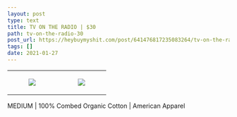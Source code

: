 ```yaml
---
layout: post
type: text
title: TV ON THE RADIO | $30
path: tv-on-the-radio-30
post_url: https://heybuymyshit.com/post/641476817235083264/tv-on-the-radio-30
tags: []
date: 2021-01-27
---
```




<table style="width:100%;"><tr><td style="vertical-align:top;">
      <figure class="tmblr-full" data-orig-height="2048" data-orig-width="1365" data-orig-src="https://concertshirts.netlify.app/shirts/0040/0040-01.jpg"><img src="https://64.media.tumblr.com/425b910d2f0d79de09716514fdcafc42/1efd2c0aa98f363c-fd/s540x810/cc977f310e1d2d5284a2d40166f9099d339709f1.jpg" data-orig-height="2048" data-orig-width="1365" data-orig-src="https://concertshirts.netlify.app/shirts/0040/0040-01.jpg"/></figure></td>
    <td style="vertical-align:top;">
      <figure class="tmblr-full" data-orig-height="2048" data-orig-width="1365" data-orig-src="https://concertshirts.netlify.app/shirts/0040/0040-02.jpg"><img src="https://64.media.tumblr.com/e45289a7916b50cb4c0eee7cbc1f1a0f/1efd2c0aa98f363c-95/s540x810/bc080bf97df715e860282ebf4f2d89221218768f.jpg" data-orig-height="2048" data-orig-width="1365" data-orig-src="https://concertshirts.netlify.app/shirts/0040/0040-02.jpg"/></figure></td>
  </tr></table><p>
  MEDIUM | 100% Combed Organic Cotton | American Apparel
</p>
